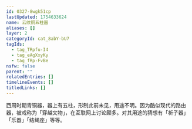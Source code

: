 ```yaml
---
id: 0327-8wgk51cp
lastUpdated: 1754633624
name: 云纹铜五柱器
aliases: []
layer: 2
categoryId: cat_8abY-bU7
tagIds:
  - tag_TRpfu-I4
  - tag_eAgXxyKy
  - tag_fRp-FvBe
nsfw: false
parent: ""
relatedEntries: []
timelineEvents: []
titledLinks: []
---
```


西周时期青铜器，器上有五柱，形制此前未见，用途不明。因为酷似现代的路由器，被戏称为「穿越文物」，在互联网上讨论颇多。对其用途的猜想有「祈子器」「乐器」「结绳座」等等。